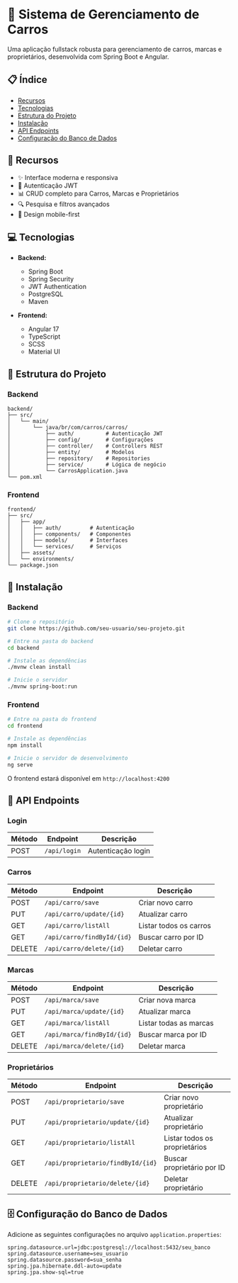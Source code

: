# 🚗 Sistema de Gerenciamento de Carros


Uma aplicação fullstack robusta para gerenciamento de carros, marcas e proprietários, desenvolvida com Spring Boot e Angular.

## 📋 Índice

- [Recursos](#-recursos)
- [Tecnologias](#-tecnologias)
- [Estrutura do Projeto](#-estrutura-do-projeto)
- [Instalação](#-instalação)
- [API Endpoints](#-api-endpoints)
- [Configuração do Banco de Dados](#-configuração-do-banco-de-dados)

## 🚀 Recursos

- ✨ Interface moderna e responsiva
- 🔐 Autenticação JWT
- 📊 CRUD completo para Carros, Marcas e Proprietários
- 🔍 Pesquisa e filtros avançados
- 📱 Design mobile-first

## 💻 Tecnologias

- **Backend:**
  - Spring Boot
  - Spring Security
  - JWT Authentication
  - PostgreSQL
  - Maven

- **Frontend:**
  - Angular 17
  - TypeScript
  - SCSS
  - Material UI

## 📁 Estrutura do Projeto

### Backend

```
backend/
├── src/
│   └── main/
│       └── java/br/com/carros/carros/
│           ├── auth/          # Autenticação JWT
│           ├── config/        # Configurações
│           ├── controller/    # Controllers REST
│           ├── entity/        # Modelos
│           ├── repository/    # Repositories
│           ├── service/       # Lógica de negócio
│           └── CarrosApplication.java
└── pom.xml
```

### Frontend

```
frontend/
├── src/
│   ├── app/
│   │   ├── auth/         # Autenticação
│   │   ├── components/   # Componentes
│   │   ├── models/       # Interfaces
│   │   └── services/     # Serviços
│   ├── assets/          
│   └── environments/
└── package.json
```

## 🔧 Instalação

### Backend

```bash
# Clone o repositório
git clone https://github.com/seu-usuario/seu-projeto.git

# Entre na pasta do backend
cd backend

# Instale as dependências
./mvnw clean install

# Inicie o servidor
./mvnw spring-boot:run
```

### Frontend

```bash
# Entre na pasta do frontend
cd frontend

# Instale as dependências
npm install

# Inicie o servidor de desenvolvimento
ng serve
```

O frontend estará disponível em `http://localhost:4200`

## 🔌 API Endpoints

### Login

| Método | Endpoint | Descrição |
|--------|----------|-----------|
| POST | `/api/login` | Autenticação login |

### Carros

| Método | Endpoint | Descrição |
|--------|----------|-----------|
| POST | `/api/carro/save` | Criar novo carro |
| PUT | `/api/carro/update/{id}` | Atualizar carro |
| GET | `/api/carro/listAll` | Listar todos os carros |
| GET | `/api/carro/findById/{id}` | Buscar carro por ID |
| DELETE | `/api/carro/delete/{id}` | Deletar carro |

### Marcas

| Método | Endpoint | Descrição |
|--------|----------|-----------|
| POST | `/api/marca/save` | Criar nova marca |
| PUT | `/api/marca/update/{id}` | Atualizar marca |
| GET | `/api/marca/listAll` | Listar todas as marcas |
| GET | `/api/marca/findById/{id}` | Buscar marca por ID |
| DELETE | `/api/marca/delete/{id}` | Deletar marca |

### Proprietários

| Método | Endpoint | Descrição |
|--------|----------|-----------|
| POST | `/api/proprietario/save` | Criar novo proprietário |
| PUT | `/api/proprietario/update/{id}` | Atualizar proprietário |
| GET | `/api/proprietario/listAll` | Listar todos os proprietários |
| GET | `/api/proprietario/findById/{id}` | Buscar proprietário por ID |
| DELETE | `/api/proprietario/delete/{id}` | Deletar proprietário |

## 🗄️ Configuração do Banco de Dados

Adicione as seguintes configurações no arquivo `application.properties`:

```properties
spring.datasource.url=jdbc:postgresql://localhost:5432/seu_banco
spring.datasource.username=seu_usuario
spring.datasource.password=sua_senha
spring.jpa.hibernate.ddl-auto=update
spring.jpa.show-sql=true
